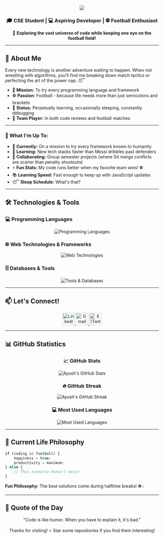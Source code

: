 <!-- # Hi there, I'm Ayush Paudel! 👋

### 🎓 CSE Student | 💻 Aspiring Developer | ⚽ Football Enthusiast

Welcome to my GitHub profile! I'm a Computer Science Engineering student who's passionate about exploring different technologies and building cool stuff. When I'm not coding, you'll find me on the football field or catching up on some well-deserved sleep! 😴
 -->

<h1 align="center">
  <img src="https://readme-typing-svg.herokuapp.com/?font=Righteous&size=35&center=true&vCenter=true&width=500&height=70&duration=4000&lines=Hi+There!+👋;I'm+Ayush+Paudel!;CSE+Student+%26+Developer!;Welcome+to+my+GitHub!;" />
</h1>

### <h3 align="center">🎓 CSE Student | 💻 Aspiring Developer | ⚽ Football Enthusiast</h3>

<div align="center">
  
  🚀 **Exploring the vast universe of code while keeping one eye on the football field!**
  
</div>

---

## 🚀 About Me
Every new technology is another adventure waiting to happen. When not wrestling with algorithms, you’ll find me breaking down match tactics or perfecting the art of the power nap. 😴  

- 🎯 **Mission:** To try every programming language and framework <br>
- ⚽ **Passion:** Football - because life needs more than just semicolons and brackets  <br>
- 🌱 **Status:** Perpetually learning, occasionally sleeping, constantly debugging  <br>
- 🤝 **Team Player:** In both code reviews and football matches  

---

### 🎯 What I'm Up To:
- 🔭 **Currently:** On a mission to try every framework known to humanity
- 🌱 **Learning:** New tech stacks faster than Messi dribbles past defenders  
- 👯 **Collaborating:** Group semester projects (where Git merge conflicts are scarier than penalty shootouts)
- ⚡ **Fun Stats:** My code runs better when my favorite team wins! ⚽
- 📚 **Learning Speed:** Fast enough to keep up with JavaScript updates
- 😴 **Sleep Schedule:** What's that?

---

## 🛠️ Technologies & Tools

### 💻 Programming Languages
<p align="center">
  <img src="https://skillicons.dev/icons?i=python,js,cpp,c" alt="Programming Languages" />
</p>

### 🌐 Web Technologies & Frameworks
<p align="center">
  <img src="https://skillicons.dev/icons?i=react,django,tailwind,html,css" alt="Web Technologies" />
</p>

### 🗄️ Databases & Tools
<p align="center">
  <img src="https://skillicons.dev/icons?i=postgres,git,github,vscode" alt="Tools & Databases" />
</p>

---

## 📫 Let's Connect!
<p align="center">
  <a href="https://linkedin.com/in/ayushpaudel" target="_blank" title="LinkedIn">
    <img src="https://cdn.jsdelivr.net/gh/devicons/devicon/icons/linkedin/linkedin-original.svg" alt="LinkedIn" width="40" height="40"/>
  </a>
<a href="https://mail.google.com/mail/?view=cm&fs=1&to=ayushpaudel159@gmail.com" target="_blank" title="Mail">
  <img src="https://upload.wikimedia.org/wikipedia/commons/7/7e/Gmail_icon_%282020%29.svg" alt="Gmail" width="40" height="40"/>
</a>
<a href="https://x.com/ayush_jrr" target="_blank" title="X">
    <img src="https://cdn.simpleicons.org/x/FFFFFF" alt="X (Twitter)" width="40" height="40"/>
  </a>
</p>

---

## 📊 GitHub Statistics

<div align="center">
  
  ### 📈 GitHub Stats
  <img src="https://github-readme-stats.vercel.app/api?username=knightR1DER&show_icons=true&theme=tokyonight&hide_border=true&count_private=true" alt="Ayush's GitHub Stats" /> <br>
   ### 🔥 GitHub Streak
   <img src="https://github-readme-streak-stats.herokuapp.com/?user=knightR1DER&theme=dark&hide_border=true" alt="Ayush's GitHub Streak" /> <br>
   ### 💻 Most Used Languages
  <img src="https://github-readme-stats.vercel.app/api/top-langs/?username=knightR1DER&layout=compact&theme=tokyonight&hide_border=true&count_private=true" alt="Most Used Languages" />
  
</div>

---
## 💭 Current Life Philosophy

```javascript
if (coding && football) {
    happiness = true;
    productivity = maximum;
} else {
    // This scenario doesn't exist
}
```

**Fun Philosophy:** The best solutions come during halftime breaks! ⚽💡

---

## 💭 Quote of the Day
<div align="center">
"Code is like humor. When you have to explain it, it's bad."<br><br>
Thanks for visiting! ⭐ Star some repositories if you find them interesting!
</div>

